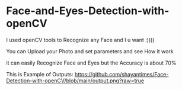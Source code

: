# Face-and-Eyes-Detection-with-openCV

I used openCV tools to Recognize any Face and I u want :))))

You can Upload your Photo and set parameters and see How it work

it can easily Recognize Face and Eyes but the Accuracy is about 70%

This is Example of Outputs: https://github.com/shayantimes/Face-Detection-with-openCV/blob/main/output.png?raw=true

